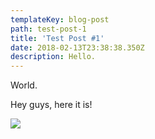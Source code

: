 ```yaml
---
templateKey: blog-post
path: test-post-1
title: 'Test Post #1'
date: 2018-02-13T23:38:38.350Z
description: Hello.
---
```

World.

Hey guys, here it is!

![](/img/fleur.png)
